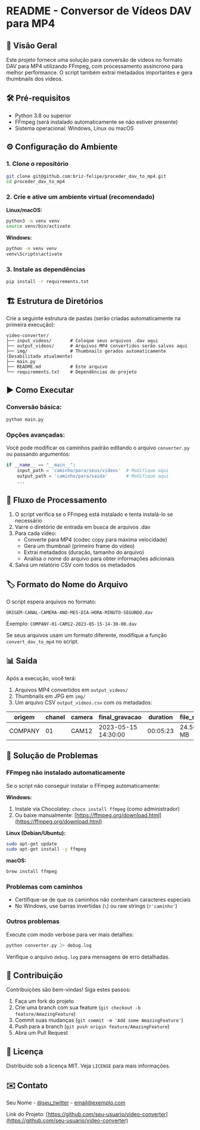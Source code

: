 # README - Conversor de Vídeos DAV para MP4

## 📌 Visão Geral

Este projeto fornece uma solução para conversão de vídeos no formato DAV para MP4 utilizando FFmpeg, com processamento assíncrono para melhor performance. O script também extrai metadados importantes e gera thumbnails dos vídeos.

## 🛠 Pré-requisitos

- Python 3.8 ou superior
- FFmpeg (será instalado automaticamente se não estiver presente)
- Sistema operacional: Windows, Linux ou macOS

## ⚙️ Configuração do Ambiente

### 1. Clone o repositório

```bash
git clone git@github.com:briz-felipe/proceder_dav_to_mp4.git
cd proceder_dav_to_mp4
```

### 2. Crie e ative um ambiente virtual (recomendado)

**Linux/macOS:**
```bash
python3 -m venv venv
source venv/bin/activate
```

**Windows:**
```cmd
python -m venv venv
venv\Scripts\activate
```

### 3. Instale as dependências

```bash
pip install -r requirements.txt
```

## 🏗 Estrutura de Diretórios

Crie a seguinte estrutura de pastas (serão criadas automaticamente na primeira execução):

```
video-converter/
├── input_videos/       # Coloque seus arquivos .dav aqui
├── output_videos/      # Arquivos MP4 convertidos serão salvos aqui
├── img/                # Thumbnails gerados automaticamente (Desabilitado atualmente)
├── main.py             
├── README.md           # Este arquivo
└── requirements.txt    # Dependências do projeto
```

## ▶️ Como Executar

### Conversão básica:

```bash
python main.py
```

### Opções avançadas:

Você pode modificar os caminhos padrão editando o arquivo `converter.py` ou passando argumentos:

```python
if __name__ == "__main__":
    input_path = 'caminho/para/seus/videos'  # Modifique aqui
    output_path = 'caminho/para/saida'       # Modifique aqui
    ...
```

## 🔄 Fluxo de Processamento

1. O script verifica se o FFmpeg está instalado e tenta instalá-lo se necessário
2. Varre o diretório de entrada em busca de arquivos .dav
3. Para cada vídeo:
   - Converte para MP4 (codec copy para máxima velocidade)
   - Gera um thumbnail (primeiro frame do vídeo)
   - Extrai metadados (duração, tamanho do arquivo)
   - Analisa o nome do arquivo para obter informações adicionais
4. Salva um relatório CSV com todos os metadados

## 🏷 Formato do Nome do Arquivo

O script espera arquivos no formato:

```
ORIGEM-CANAL-CAMERA-ANO-MES-DIA-HORA-MINUTO-SEGUNDO.dav
```

Exemplo: `COMPANY-01-CAM12-2023-05-15-14-30-00.dav`

Se seus arquivos usam um formato diferente, modifique a função `convert_dav_to_mp4` no script.

## 📊 Saída

Após a execução, você terá:

1. Arquivos MP4 convertidos em `output_videos/`
2. Thumbnails em JPG em `img/`
3. Um arquivo CSV `output_videos.csv` com os metadados:

| origem | chanel | camera | final_gravacao       | duration | file_size |
|--------|--------|--------|----------------------|----------|-----------|
| COMPANY| 01     | CAM12  | 2023-05-15 14:30:00  | 00:05:23 | 24.56 MB  |

## 🐛 Solução de Problemas

### FFmpeg não instalado automaticamente

Se o script não conseguir instalar o FFmpeg automaticamente:

**Windows:**
1. Instale via Chocolatey: `choco install ffmpeg` (como administrador)
2. Ou baixe manualmente: [https://ffmpeg.org/download.html](https://ffmpeg.org/download.html)

**Linux (Debian/Ubuntu):**
```bash
sudo apt-get update
sudo apt-get install -y ffmpeg
```

**macOS:**
```bash
brew install ffmpeg
```

### Problemas com caminhos

- Certifique-se de que os caminhos não contenham caracteres especiais
- No Windows, use barras invertidas (`\`) ou raw strings (`r'caminho'`)

### Outros problemas

Execute com modo verbose para ver mais detalhes:

```bash
python converter.py 2> debug.log
```

Verifique o arquivo `debug.log` para mensagens de erro detalhadas.

## 🤝 Contribuição

Contribuições são bem-vindas! Siga estes passos:

1. Faça um fork do projeto
2. Crie uma branch com sua feature (`git checkout -b feature/AmazingFeature`)
3. Commit suas mudanças (`git commit -m 'Add some AmazingFeature'`)
4. Push para a branch (`git push origin feature/AmazingFeature`)
5. Abra um Pull Request

## 📄 Licença

Distribuído sob a licença MIT. Veja `LICENSE` para mais informações.

## ✉️ Contato

Seu Nome - [@seu_twitter](https://twitter.com/seu_twitter) - email@exemplo.com

Link do Projeto: [https://github.com/seu-usuario/video-converter](https://github.com/seu-usuario/video-converter)